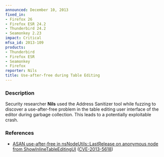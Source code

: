 ```yaml
---
announced: December 10, 2013
fixed_in:
- Firefox 26
- Firefox ESR 24.2
- Thunderbird 24.2
- Seamonkey 2.23
impact: Critical
mfsa_id: 2013-109
products:
- Thunderbird
- Firefox ESR
- Seamonkey
- Firefox
reporter: Nils
title: Use-after-free during Table Editing
---
```


<h3>Description</h3>

<p>Security researcher <strong>Nils</strong> used the Address Sanitizer tool
while fuzzing to discover a use-after-free problem in the table editing user
interface of the editor during garbage collection. This leads to a potentially
exploitable crash.
</p>


<h3>References</h3>

<ul>
  <li><a href="https://bugzilla.mozilla.org/show_bug.cgi?id=926361">
       ASAN use-after-free in nsNodeUtils::LastRelease on anonymous node from
ShowInlineTableEditingUI</a> (<a href="http://cve.mitre.org/cgi-bin/cvename.cgi?name=CVE-2013-5618" class="ex-ref">CVE-2013-5618</a>)</li>
</ul>



